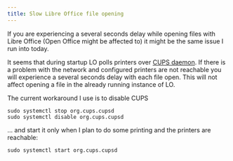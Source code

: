 ```yaml
---
title: Slow Libre Office file opening
---
```


If you are experiencing a several seconds delay while opening files with Libre Office (Open Office might be affected to) it might be the same issue I run into today.

It seems that during startup LO polls printers over [CUPS daemon](https://wiki.archlinux.org/index.php/CUPS). If there is a problem with the network and configured printers are not reachable you will experience a several seconds delay with each file open.  This will not affect opening a file in the already running instance of LO.

The current workaround I use is to disable CUPS

    sudo systemctl stop org.cups.cupsd
    sudo systemctl disable org.cups.cupsd

... and start it only when I plan to do some printing and the printers are reachable:

    sudo systemctl start org.cups.cupsd



